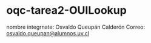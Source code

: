 # oqc-tarea2-OUILookup
nombre integrnate: Osvaldo Queupán Calderón 
Correo: osvaldo.queupan@alumnos.uv.cl
